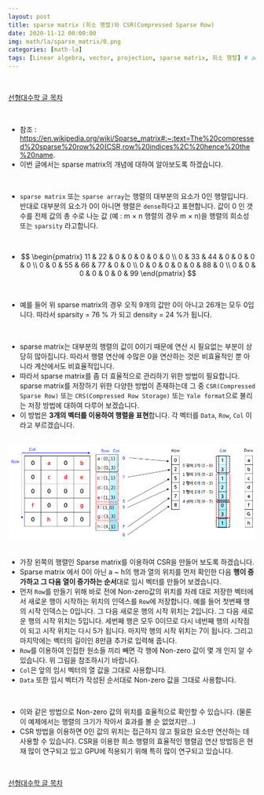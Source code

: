 ```yaml
---
layout: post
title: sparse matrix (희소 행렬)와 CSR(Compressed Sparse Row)
date: 2020-11-12 00:00:00
img: math/la/sparse_matrix/0.png
categories: [math-la] 
tags: [Linear algebra, vector, projection, sparse matrix, 희소 행렬] # add tag
---
```


<br>

[선형대수학 글 목차](https://gaussian37.github.io/math-la-table/)

<br>

- 참조 : https://en.wikipedia.org/wiki/Sparse_matrix#:~:text=The%20compressed%20sparse%20row%20(CSR,row%20indices%2C%20hence%20the%20name.
- 이번 글에서는 sparse matrix의 개념에 대하여 알아보도록 하겠습니다.

<br>

- `sparse matrix` 또는 `sparse array`는 행렬의 대부분의 요소가 0인 행렬입니다. 반대로 대부분의 요소가 0이 아니면 행렬은 `dense`하다고 표현합니다. 값이 0 인 갯수를 전체 값의 총 수로 나눈 값 (예 : m × n 행렬의 경우 m × n)을 행렬의 희소성 또는 `sparsity` 라고합니다.

<br>

- $$ \begin{pmatrix} 11 & 22 & 0 & 0 & 0 & 0 & 0 \\ 0 & 33 & 44 & 0 & 0 & 0 & 0 \\ 0 & 0 & 55 & 66 & 77 & 0 & 0 \\ 0 & 0 & 0 & 0 & 0 & 88 & 0 \\ 0 & 0 & 0 & 0 & 0 & 0 & 99 \end{pmatrix} $$

<br>

- 예를 들어 위 sparse matrix의 경우 오직 9개의 값만 0이 아니고 26개는 모두 0입니다. 따라서 sparsity = 76 % 가 되고 density = 24 %가 됩니다.

<br>

- sparse matrix는 대부분의 행렬의 값이 0이기 때문에 연산 시 필요없는 부분이 상당히 많아집니다. 따라서 행렬 연산에 수많은 0을 연산하는 것은 비효율적인 뿐 아니라 계산에서도 비효율적입니다.
- 따라서 sparse matrix를 좀 더 효율적으로 관리하기 위한 방법이 필요합니다. sparse matrix를 저장하기 위한 다양한 방법이 존재하는데 그 중 `CSR(Compressed Sparse Row)` 또는 `CRS(Compressed Row Storage)` 또는 `Yale format`으로 불리는 저장 방법에 대하여 다루어 보겠습니다.
- 이 방법은 **3개의 벡터를 이용하여 행렬을 표현**합니다. 각 벡터를 `Data`, `Row`, `Col` 이라고 부르겠습니다.

<br>
<center><img src="../assets/img/math/la/sparse_matrix/1.png" alt="Drawing" style="width: 800px;"/></center>
<br>

- 가장 왼쪽의 행렬인 Sparse matrix를 이용하여 CSR을 만들어 보도록 하겠습니다.
- Sparse matrix 에서 0이 아닌 a ~ h의 행과 열의 위치를 먼저 확인한 다음 **행이 증가하고 그 다음 열이 증가하는 순서**대로 임시 벡터를 만들어 보겠습니다.
- 먼저 `Row`를 만들기 위해 바로 전에 Non-zero값의 위치를 차례 대로 저장한 벡터에서 새로운 행이 시작하는 위치의 인덱스를 `Row`에 저장합니다. 예를 들어 첫번째 행의 시작 인덱스는 0입니다. 그 다음 새로운 행의 시작 위치는 2입니다. 그 다음 새로운 행의 시작 위치는 5입니다. 세번째 행은 모두 0이므로 다시 네번째 행의 시작점이 되고 시작 위치는 다시 5가 됩니다. 마지막 행의 시작 위치는 7이 됩니다. 그리고 마지막에는 벡터의 길이인 8만큼 추가로 입력해 줍니다.
- `Row`를 이용하여 인접한 원소들 끼리 빼면 각 행에 Non-zero 값이 몇 개 인지 알 수 있습니다. 위 그림을 참조하시기 바랍니다.
- `Col`은 앞의 임시 벡터의 열 값을 그대로 사용합니다.
- `Data` 또한 임시 벡터가 작성된 순서대로 Non-zero 값을 그대로 사용합니다.

<br>

- 이와 같은 방법으로 Non-zero 값의 위치를 효율적으로 확인할 수 있습니다. (물론 이 예제에서는 행렬의 크기가 작아서 효과를 볼 순 없었지만...)
- CSR 방법을 이용하면 0인 값의 위치는 접근하지 않고 필요한 요소만 연산하는 데 사용할 수 있습니다. CSR을 이용한 희소 행렬의 효율적인 행렬곱 연산 방법등은 현재 많이 연구되고 있고 GPU에 적용되기 위해 특히 많이 연구되고 있습니다. 

<br>

[선형대수학 글 목차](https://gaussian37.github.io/math-la-table/)

<br>

